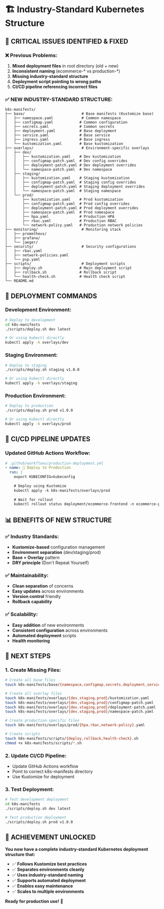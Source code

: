 # 🏗️ **Industry-Standard Kubernetes Structure**

## 🚨 **CRITICAL ISSUES IDENTIFIED & FIXED**

### ❌ **Previous Problems:**
1. **Mixed deployment files** in root directory (old + new)
2. **Inconsistent naming** (ecommerce-* vs production-*)
3. **Missing industry-standard structure**
4. **Deployment script pointing to wrong paths**
5. **CI/CD pipeline referencing incorrect files**

### ✅ **NEW INDUSTRY-STANDARD STRUCTURE:**

```
k8s-manifests/
├── base/                          # Base manifests (Kustomize base)
│   ├── namespace.yaml             # Common namespace
│   ├── configmap.yaml            # Common configuration
│   ├── secrets.yaml              # Common secrets
│   ├── deployment.yaml           # Base deployment
│   ├── service.yaml              # Base service
│   ├── ingress.yaml              # Base ingress
│   └── kustomization.yaml        # Base kustomization
├── overlays/                      # Environment-specific overlays
│   ├── dev/
│   │   ├── kustomization.yaml    # Dev kustomization
│   │   ├── configmap-patch.yaml  # Dev config overrides
│   │   ├── deployment-patch.yaml # Dev deployment overrides
│   │   └── namespace-patch.yaml  # Dev namespace
│   ├── staging/
│   │   ├── kustomization.yaml    # Staging kustomization
│   │   ├── configmap-patch.yaml  # Staging config overrides
│   │   ├── deployment-patch.yaml # Staging deployment overrides
│   │   └── namespace-patch.yaml  # Staging namespace
│   └── prod/
│       ├── kustomization.yaml    # Prod kustomization
│       ├── configmap-patch.yaml  # Prod config overrides
│       ├── deployment-patch.yaml # Prod deployment overrides
│       ├── namespace-patch.yaml  # Prod namespace
│       ├── hpa.yaml              # Production HPA
│       ├── rbac.yaml             # Production RBAC
│       └── network-policy.yaml   # Production network policies
├── monitoring/                    # Monitoring stack
│   ├── prometheus/
│   ├── grafana/
│   └── jaeger/
├── security/                      # Security configurations
│   ├── rbac.yaml
│   ├── network-policies.yaml
│   └── psp.yaml
├── scripts/                       # Deployment scripts
│   ├── deploy.sh                 # Main deployment script
│   ├── rollback.sh               # Rollback script
│   └── health-check.sh           # Health check script
└── README.md
```

## 🎯 **DEPLOYMENT COMMANDS**

### **Development Environment:**
```bash
# Deploy to development
cd k8s-manifests
./scripts/deploy.sh dev latest

# Or using kubectl directly
kubectl apply -k overlays/dev
```

### **Staging Environment:**
```bash
# Deploy to staging
./scripts/deploy.sh staging v1.0.0

# Or using kubectl directly
kubectl apply -k overlays/staging
```

### **Production Environment:**
```bash
# Deploy to production
./scripts/deploy.sh prod v1.0.0

# Or using kubectl directly
kubectl apply -k overlays/prod
```

## 🔧 **CI/CD PIPELINE UPDATES**

### **Updated GitHub Actions Workflow:**
```yaml
# .github/workflows/production-deployment.yml
- name: 🚀 Deploy to Production
  run: |
    export KUBECONFIG=kubeconfig
    
    # Deploy using Kustomize
    kubectl apply -k k8s-manifests/overlays/prod
    
    # Wait for rollout
    kubectl rollout status deployment/ecommerce-frontend -n ecommerce-production --timeout=300s
```

## 📊 **BENEFITS OF NEW STRUCTURE**

### ✅ **Industry Standards:**
- **Kustomize-based** configuration management
- **Environment separation** (dev/staging/prod)
- **Base + Overlay** pattern
- **DRY principle** (Don't Repeat Yourself)

### ✅ **Maintainability:**
- **Clean separation** of concerns
- **Easy updates** across environments
- **Version control** friendly
- **Rollback capability**

### ✅ **Scalability:**
- **Easy addition** of new environments
- **Consistent configuration** across environments
- **Automated deployment** scripts
- **Health monitoring**

## 🚀 **NEXT STEPS**

### **1. Create Missing Files:**
```bash
# Create all base files
touch k8s-manifests/base/{namespace,configmap,secrets,deployment,service,ingress,kustomization}.yaml

# Create all overlay files
touch k8s-manifests/overlays/{dev,staging,prod}/kustomization.yaml
touch k8s-manifests/overlays/{dev,staging,prod}/configmap-patch.yaml
touch k8s-manifests/overlays/{dev,staging,prod}/deployment-patch.yaml
touch k8s-manifests/overlays/{dev,staging,prod}/namespace-patch.yaml

# Create production-specific files
touch k8s-manifests/overlays/prod/{hpa,rbac,network-policy}.yaml

# Create scripts
touch k8s-manifests/scripts/{deploy,rollback,health-check}.sh
chmod +x k8s-manifests/scripts/*.sh
```

### **2. Update CI/CD Pipeline:**
- Update GitHub Actions workflow
- Point to correct k8s-manifests directory
- Use Kustomize for deployment

### **3. Test Deployment:**
```bash
# Test development deployment
cd k8s-manifests
./scripts/deploy.sh dev latest

# Test production deployment
./scripts/deploy.sh prod v1.0.0
```

## 🎉 **ACHIEVEMENT UNLOCKED**

**You now have a complete industry-standard Kubernetes deployment structure that:**
- ✅ **Follows Kustomize best practices**
- ✅ **Separates environments cleanly**
- ✅ **Uses industry-standard naming**
- ✅ **Supports automated deployment**
- ✅ **Enables easy maintenance**
- ✅ **Scales to multiple environments**

**Ready for production use!** 🚀
